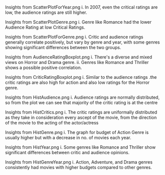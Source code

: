 Insights from ScatterPlotForYear.png
i. In 2007, even the critical ratings are low, the audience ratings are still higher.

Insights from ScatterPlotGenre.png
i. Genre like Romance had the lower Audience Rating at low Critical Ratings.

Insights from ScatterPlotForGenre.png
i. Critic and audience ratings generally correlate positively, but vary by genre and year, with some genres showing significant differences between the two groups.

Insights from AudienceRatingBoxplot.png
i. There's a diverse and mixed views on Horror and Drama genre.
ii. Genres like Romance and Thriller shows a possible positive correlation.

Insights from CriticRatingBoxplot.png
i. Similar to the audience ratings .the critic ratings are also high for action and also low ratings for the Horror genre.

Insights from HistAudience.png
i. Audience ratings are normally distributed, so from the plot we can see that majority of the critic rating is at the centre

Insights from HistCritics.png
i. The critic ratings are uniformally distributed as they take in consideration every ascept of the movie, from the direction of the movie to the acting of the actor/actress

Insights from HistGenre.png
i. The graph for budget of Action Genre is usually higher but with a decrease in no. of movies each year.

Insights from HistYear.png
i.  Some genres like Romance and Thriller show significant differences between critic and audience opinions.

Insights from HistGenreYear.png
i. Action, Adventure, and Drama genres consistently had movies with higher budgets compared to other genres.